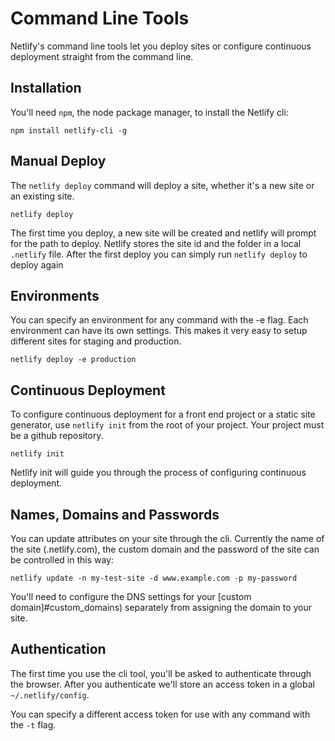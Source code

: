 # Command Line Tools

Netlify's command line tools let you deploy sites or configure continuous deployment straight from the command line.


## Installation
You'll need `npm`, the node package manager, to install the Netlify cli:

``` shell
npm install netlify-cli -g
```

## Manual Deploy

The `netlify deploy` command will deploy a site, whether it's a new site or an existing site.

``` shell
netlify deploy
```

The first time you deploy, a new site will be created and netlify will prompt for the path to deploy. Netlify stores the site id and the folder in a local `.netlify` file. After the first deploy you can simply run `netlify deploy` to deploy again


## Environments

You can specify an environment for any command with the -e flag. Each environment can have its own settings. This makes it very easy to setup different sites for staging and production.

``` shell
netlify deploy -e production
```


## Continuous Deployment

To configure continuous deployment for a front end project or a static site generator, use `netlify init` from the root of your project. Your project must be a github repository.

``` shell
netlify init
```


Netlify init will guide you through the process of configuring continuous deployment.


## Names, Domains and Passwords

You can update attributes on your site through the cli. Currently the name of the site (<name>.netlify.com), the custom domain and the password of the site can be controlled in this way:

``` shell
netlify update -n my-test-site -d www.example.com -p my-password
```

You'll need to configure the DNS settings for your [custom domain]#custom_domains) separately from assigning the domain to your site.

## Authentication

The first time you use the cli tool, you'll be asked to authenticate through the browser. After you authenticate we'll store an access token in a global `~/.netlify/config`.

You can specify a different access token for use with any command with the `-t` flag.
